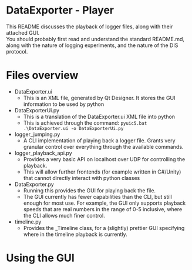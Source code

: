DataExporter - Player
=========

This README discusses the playback of logger files, along with their attached GUI.  
You should probably first read and understand the standard README.md, along with the nature of logging experiments, 
and the nature of the DIS protocol.  

Files overview
======
- DataExporter.ui
  - This is an XML file, generated by Qt Designer. It stores the GUI information to be used by python
- DataExporterUi.py
  - This is a translation of the DataExporter.ui XML file into python
  - This is achieved through the command: ```pyuic5.bat .\DataExporter.ui -o DataExporterUi.py```
- logger_jumping.py
  - A CLI implementation of playing back a logger file. Grants very granular control over everything
  through the available commands.
- logger_playback_api.py
  - Provides a very basic API on localhost over UDP for controlling the playback. 
  - This will allow further frontends (for example written in C#/Unity) that cannot directly 
  interact with python classes
- DataExporter.py
  - Running this provides the GUI for playing back the file. 
  - The GUI currently has fewer capabilities than the CLI, but still enough for most use. For example, the
  GUI only supports playback speeds that are real numbers in the range of 0-5 inclusive, where the CLI
  allows much finer control.
- timeline.py
  - Provides the _Timeline class, for a (slightly) prettier GUI specifying where in the timeline playback is currently.

Using the GUI
======

